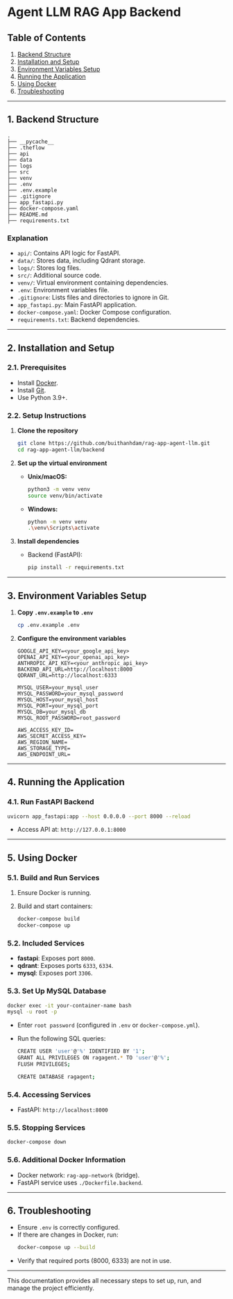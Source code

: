 # Agent LLM RAG App Backend

## Table of Contents

1. [Backend Structure](#1-backend-structure)
2. [Installation and Setup](#2-installation-and-setup)
3. [Environment Variables Setup](#3-environment-variables-setup)
4. [Running the Application](#4-running-the-application)
5. [Using Docker](#5-using-docker)
6. [Troubleshooting](#6-troubleshooting)

---

## 1. Backend Structure

```
.
├── __pycache__
├── .theflow
├── api
├── data
├── logs
├── src
├── venv
├── .env
├── .env.example
├── .gitignore
├── app_fastapi.py
├── docker-compose.yaml
├── README.md
├── requirements.txt
```

### Explanation

- `api/`: Contains API logic for FastAPI.
- `data/`: Stores data, including Qdrant storage.
- `logs/`: Stores log files.
- `src/`: Additional source code.
- `venv/`: Virtual environment containing dependencies.
- `.env`: Environment variables file.
- `.gitignore`: Lists files and directories to ignore in Git.
- `app_fastapi.py`: Main FastAPI application.
- `docker-compose.yaml`: Docker Compose configuration.
- `requirements.txt`: Backend dependencies.

---

## 2. Installation and Setup

### 2.1. Prerequisites

- Install [Docker](https://docs.docker.com/get-docker/).
- Install [Git](https://git-scm.com/downloads).
- Use Python 3.9+.

### 2.2. Setup Instructions

1. **Clone the repository**

   ```bash
   git clone https://github.com/buithanhdam/rag-app-agent-llm.git
   cd rag-app-agent-llm/backend
   ```

2. **Set up the virtual environment**

   - **Unix/macOS:**
     ```bash
     python3 -m venv venv
     source venv/bin/activate
     ```
   - **Windows:**
     ```bash
     python -m venv venv
     .\venv\Scripts\activate
     ```

3. **Install dependencies**
   - Backend (FastAPI):
     ```bash
     pip install -r requirements.txt
     ```

---

## 3. Environment Variables Setup

1. **Copy `.env.example` to `.env`**

   ```bash
   cp .env.example .env
   ```

2. **Configure the environment variables**

   ```plaintext
   GOOGLE_API_KEY=<your_google_api_key>
   OPENAI_API_KEY=<your_openai_api_key>
   ANTHROPIC_API_KEY=<your_anthropic_api_key>
   BACKEND_API_URL=http://localhost:8000
   QDRANT_URL=http://localhost:6333

   MYSQL_USER=your_mysql_user
   MYSQL_PASSWORD=your_mysql_password
   MYSQL_HOST=your_mysql_host
   MYSQL_PORT=your_mysql_port
   MYSQL_DB=your_mysql_db
   MYSQL_ROOT_PASSWORD=root_password

   AWS_ACCESS_KEY_ID=
   AWS_SECRET_ACCESS_KEY=
   AWS_REGION_NAME=
   AWS_STORAGE_TYPE=
   AWS_ENDPOINT_URL=
   ```

---

## 4. Running the Application

### 4.1. Run FastAPI Backend

```bash
uvicorn app_fastapi:app --host 0.0.0.0 --port 8000 --reload
```

- Access API at: `http://127.0.0.1:8000`

---

## 5. Using Docker

### 5.1. Build and Run Services

1. Ensure Docker is running.
2. Build and start containers:

   ```bash
   docker-compose build
   docker-compose up
   ```

### 5.2. Included Services

- **fastapi**: Exposes port `8000`.
- **qdrant**: Exposes ports `6333`, `6334`.
- **mysql**: Exposes port `3306`.

### 5.3. Set Up MySQL Database

```bash
docker exec -it your-container-name bash
mysql -u root -p
```

- Enter `root password` (configured in `.env` or `docker-compose.yml`).
- Run the following SQL queries:

  ```bash
  CREATE USER 'user'@'%' IDENTIFIED BY '1';
  GRANT ALL PRIVILEGES ON ragagent.* TO 'user'@'%';
  FLUSH PRIVILEGES;
  ```
  ```bash
  CREATE DATABASE ragagent;
  ```

### 5.4. Accessing Services

- FastAPI: `http://localhost:8000`

### 5.5. Stopping Services

```bash
docker-compose down
```

### 5.6. Additional Docker Information

- Docker network: `rag-app-network` (bridge).
- FastAPI service uses `./Dockerfile.backend`.

---

## 6. Troubleshooting

- Ensure `.env` is correctly configured.
- If there are changes in Docker, run:
  ```bash
  docker-compose up --build
  ```
- Verify that required ports (8000, 6333) are not in use.

---

This documentation provides all necessary steps to set up, run, and manage the project efficiently.